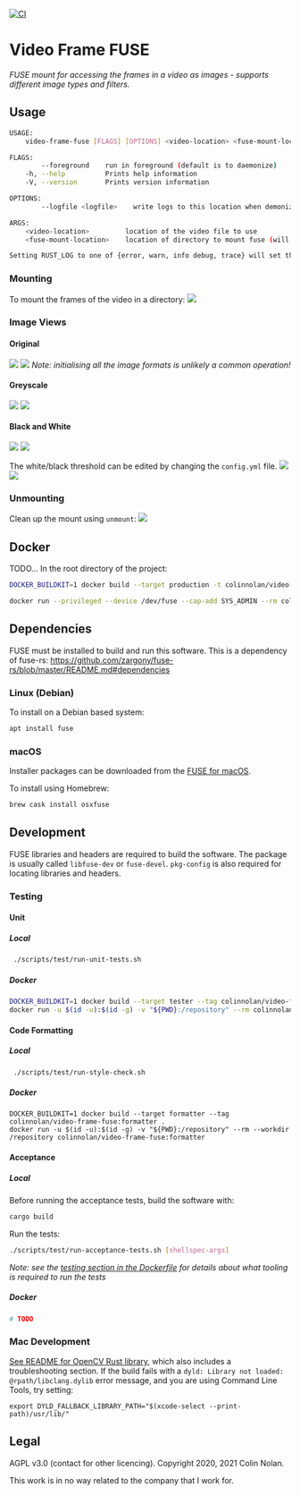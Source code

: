 [![CI](https://github.com/colin-nolan/video-frame-fuse/workflows/CI/badge.svg)](https://github.com/colin-nolan/video-frame-fuse/actions)

# Video Frame FUSE
_FUSE mount for accessing the frames in a video as images - supports different image types and filters._

## Usage
```bash
USAGE:
    video-frame-fuse [FLAGS] [OPTIONS] <video-location> <fuse-mount-location>

FLAGS:
        --foreground    run in foreground (default is to daemonize)
    -h, --help          Prints help information
    -V, --version       Prints version information

OPTIONS:
        --logfile <logfile>    write logs to this location when demonized (not in foreground)

ARGS:
    <video-location>         location of the video file to use
    <fuse-mount-location>    location of directory to mount fuse (will create if does not exist)

Setting RUST_LOG to one of {error, warn, info debug, trace} will set the logging verbosity, e.g. RUST_LOG=info
```

### Mounting
To mount the frames of the video in a directory:
![](docs/casts/mount/mount.cast.svg)

### Image Views
#### Original
![](docs/casts/original/original.cast.svg)
![](docs/casts/original/view.resized.jpg)
*Note: initialising all the image formats is unlikely a common operation!*

#### Greyscale
![](docs/casts/greyscale/greyscale.cast.svg)
![](docs/casts/greyscale/view.resized.jpg)

#### Black and White
![](docs/casts/black-and-white/black-and-white.1.cast.svg)
![](docs/casts/black-and-white/view.1.png)

The white/black threshold can be edited by changing the `config.yml` file.
![](docs/casts/black-and-white/black-and-white.2.cast.svg)
![](docs/casts/black-and-white/view.2.png)

### Unmounting
Clean up the mount using `unmount`:
![](docs/casts/unmount/unmount.cast.svg)


## Docker
TODO...
In the root directory of the project:
```bash
DOCKER_BUILDKIT=1 docker build --target production -t colinnolan/video-frame-fuse .
```

```bash
docker run --privileged --device /dev/fuse --cap-add SYS_ADMIN --rm colinnolan/video-frame-fuse <video-location> <fuse-mount-location>
```


## Dependencies
FUSE must be installed to build and run this software. This is a dependency of fuse-rs:
https://github.com/zargony/fuse-rs/blob/master/README.md#dependencies

### Linux (Debian)
To install on a Debian based system:
```sh 
apt install fuse
```

### macOS
Installer packages can be downloaded from the [FUSE for macOS](https://osxfuse.github.io/).

To install using Homebrew:
```sh
brew cask install osxfuse
```


## Development
FUSE libraries and headers are required to build the software. The package is usually called `libfuse-dev` or 
`fuse-devel`. `pkg-config` is also required for locating libraries and headers.

### Testing
#### Unit
##### Local
```bash
 ./scripts/test/run-unit-tests.sh
```

##### Docker
```bash
DOCKER_BUILDKIT=1 docker build --target tester --tag colinnolan/video-frame-fuse:tester .
docker run -u $(id -u):$(id -g) -v "${PWD}:/repository" --rm colinnolan/video-frame-fuse:tester /repository/scripts/test/run-unit-tests.sh
```

#### Code Formatting
##### Local
```bash
 ./scripts/test/run-style-check.sh
```

##### Docker
```
DOCKER_BUILDKIT=1 docker build --target formatter --tag colinnolan/video-frame-fuse:formatter .
docker run -u $(id -u):$(id -g) -v "${PWD}:/repository" --rm --workdir /repository colinnolan/video-frame-fuse:formatter
```

#### Acceptance
##### Local
Before running the acceptance tests, build the software with:
```bash
cargo build
```

Run the tests:
```bash
./scripts/test/run-acceptance-tests.sh [shellspec-args]
```
*Note: see the [testing section in the Dockerfile](Dockerfile) for details about what tooling is required to run the 
tests*

##### Docker
```bash
# TODO
```


### Mac Development
[See README for OpenCV Rust library](https://github.com/twistedfall/opencv-rust#macos-package), which also includes a 
troubleshooting section. If the build fails with a `dyld: Library not loaded: @rpath/libclang.dylib` error message, and
you are using Command Line Tools, try setting:
```
export DYLD_FALLBACK_LIBRARY_PATH="$(xcode-select --print-path)/usr/lib/"
```


## Legal
AGPL v3.0 (contact for other licencing). Copyright 2020, 2021 Colin Nolan.

This work is in no way related to the company that I work for.
